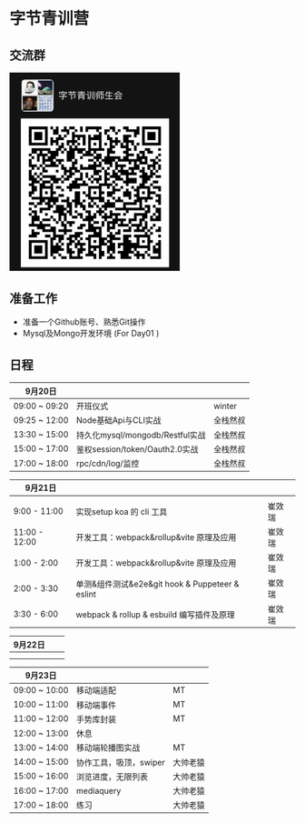 # 字节青训营

## 交流群

<img src="./assets/wx.png" width="300px">

## 准备工作

- 准备一个Github账号、熟悉Git操作
- Mysql及Mongo开发环境 (For Day01 )


## 日程

| 9月20日      |                                 |          |
| ------------- | ------------------------------- | -------- |
| 09:00 ~ 09:20 | 开班仪式                        | winter   |
| 09:25 ~ 12:00 | Node基础Api与CLI实战            | 全栈然叔 |
| 13:30 ~ 15:00 | 持久化mysql/mongodb/Restful实战 | 全栈然叔 |
| 15:00 ~ 17:00 | 鉴权session/token/Oauth2.0实战  | 全栈然叔 |
| 17:00 ~ 18:00 | rpc/cdn/log/监控                | 全栈然叔 |

| 9月21日 |      |      |
|-|-|-|
||||
|9:00 - 11:00|实现setup koa 的 cli 工具|崔效瑞|
|11:00 - 12:00|开发工具：webpack&rollup&vite 原理及应用|崔效瑞|
|1:00 - 2:00|开发工具：webpack&rollup&vite 原理及应用|崔效瑞|
|2:00 - 3:30|单测&组件测试&e2e&git hook & Puppeteer & eslint |崔效瑞|
|3:30 - 6:00|webpack & rollup & esbuild 编写插件及原理|崔效瑞|



| 9月22日 |      |      |
| -------- | ---- | ---- |
|          |      |      |
|          |      |      |

| 9月23日            |                        |          |
| ------------------- | ---------------------- | -------- |
| 09:00	~	10:00 | 移动端适配  | MT         |
| 10:00	~	11:00 | 移动端事件            |  MT        |
| 11:00	~	12:00 | 手势库封装               | MT         |
| 12:00	~	13:00 | 休息                      |          |
| 13:00	~	14:00 | 移动端轮播图实战          | MT         |
| 14:00	~	15:00 | 协作工具，吸顶，swiper | 大帅老猿 |
| 15:00	~	16:00 | 浏览进度，无限列表     | 大帅老猿 |
| 16:00	~	17:00 | mediaquery             | 大帅老猿 |
| 17:00	~	18:00 | 练习                   | 大帅老猿 |
